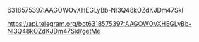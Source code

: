 6318575397:AAGOWOvXHEGLyBb-Nl3Q48kOZdKJDm47SkI

https://api.telegram.org/bot6318575397:AAGOWOvXHEGLyBb-Nl3Q48kOZdKJDm47SkI/getMe